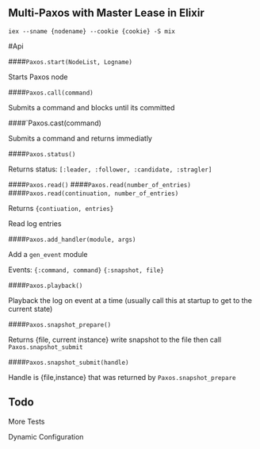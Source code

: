 
Multi-Paxos with Master Lease in Elixir
---------------------------------------

`iex --sname {nodename} --cookie {cookie} -S mix`

#Api

####`Paxos.start(NodeList, Logname)`
	
Starts Paxos node
	
####`Paxos.call(command)`

Submits a command and blocks until its committed

####`Paxos.cast(command)

Submits a command and returns immediatly

####`Paxos.status()`

Returns status: `[:leader, :follower, :candidate, :stragler]`

####`Paxos.read()`
####`Paxos.read(number_of_entries)`
####`Paxos.read(continuation, number_of_entries)`

Returns `{contiuation, entries}`

Read log entries

####`Paxos.add_handler(module, args)`

Add a `gen_event` module 

Events:
 `{:command, command}`
 `{:snapshot, file}`

####`Paxos.playback()`

Playback the log on event at a time
(usually call this at startup to get to the current state)

####`Paxos.snapshot_prepare()`

Returns {file, current instance}
write snapshot to the file then 
call `Paxos.snapshot_submit`

####`Paxos.snapshot_submit(handle)`

Handle is {file,instance} that was returned 
by `Paxos.snapshot_prepare`

## Todo

More Tests

Dynamic Configuration

